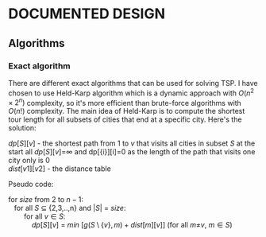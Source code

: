 # DOCUMENTED DESIGN

## Algorithms

### Exact algorithm

There are different exact algorithms that can be used for solving TSP. I have chosen to use Held-Karp algorithm which is a dynamic approach with $O(n^2 \times 2^n)$ complexity, so it's more efficient than brute-force algorithms with $O(n!)$ complexity. 
The main idea of Held-Karp is to compute the shortest tour length for all subsets of cities that end at a specific city. Here's the solution:

$dp[S][v]$ - the shortest path from $1$ to $v$ that visits all cities in subset $S$
at the start all $dp[S][v]=$&infin; and dp[{i}][i]=0 as the length of the path that visits one city only is $0$ <br>
$dist[v1][v2]$ - the distance table 

Pseudo code:

for $size$ from $2$ to $n-1$:<br>
&nbsp;&nbsp;      for all $S$ &sube; {2,3,..,n} and $|S|$ = $size$: <br>
&nbsp; &nbsp; &nbsp; &nbsp;         for all $v∈S$: <br>
&nbsp; &nbsp; &nbsp; &nbsp; &nbsp; &nbsp;             $dp[S][v]$ = $min$ $[g(S\setminus\{v\}, m) + dist[m][v]]$ (for all $m$&ne;$v$, $m∈S$)
